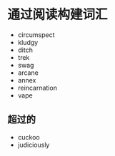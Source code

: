 # 通过阅读构建词汇

- circumspect
- kludgy
- ditch
- trek
- swag
- arcane
- annex
- reincarnation
- vape


## 超过的
- cuckoo
- judiciously
